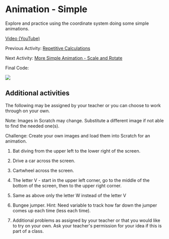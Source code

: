# Animation - Simple

Explore and practice using the coordinate system doing some simple animations.

[Video (YouTube)](https://youtu.be/8edeRpAqqXA)

Previous Activity: [Repetitive Calculations](https://github.com/teachintech90/math.code/blob/main/Scratch/005-Calc-Repeat/README.md)

Next Activity: [More Simple Animation - Scale and Rotate](https://github.com/teachintech90/math.code/blob/main/Scratch/011-More-Simple-Animation/README.md)

Final Code:

<img src="final.jpg">

## Additional activities

The following may be assigned by your teacher or you can choose to work through on your own.

Note: Images in Scratch may change.  Substitute a different image if not able to find the needed one(s).

Challenge: Create your own images and load them into Scratch for an animation.

1. Bat diving from the upper left to the lower right of the screen.

1. Drive a car across the screen.

1. Cartwheel across the screen.

1. The letter V - start in the upper left corner, go to the middle of the bottom of the screen, then to the upper right corner.

1. Same as above only the letter W instead of the letter V

1. Bungee jumper.  Hint: Need variable to track how far down the jumper comes up each time (less each time).

1. Additional problems as assigned by your teacher or that you would like to try on your own.  Ask your teacher's permission for your idea if this is part of a class.


